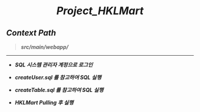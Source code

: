 <p align="center">
  <a href="https://github.com/jrdev4102/Project_HKL>"<img src="https://user-images.githubusercontent.com/71188307/101260354-9628fc80-3772-11eb-99fc-8ce0923dca57.png"></a>
  <h1 align="center"><b><i>Project_HKLMart</i><b></h1>
</p>

## *Context Path*</center>
> *src/main/webapp/*

---

+ *SQL 시스템 관리자 계정으로 로그인*

+ *createUser.sql 를 참고하여 SQL 실행*

+ *createTable.sql 를 참고하여 SQL 실행*

+ *HKLMart Pulling 후 실행*  

